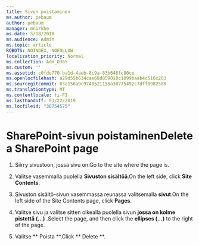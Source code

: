 ```yaml
---
title: Sivun poistaminen
ms.author: pebaum
author: pebaum
manager: mnirkhe
ms.date: 5/18/2018
ms.audience: Admin
ms.topic: article
ROBOTS: NOINDEX, NOFOLLOW
localization_priority: Normal
ms.collection: Adm_O365
ms.custom: ''
ms.assetid: c0fde770-ba1d-4aeb-8c9a-83b646fc80ce
ms.openlocfilehash: a29d55b634cae68d859010c1099baab4c516c203
ms.sourcegitcommit: 03a156a9c9740521155a30775492c7dff0982588
ms.translationtype: MT
ms.contentlocale: fi-FI
ms.lasthandoff: 03/22/2019
ms.locfileid: "30754575"
---
```

# <a name="delete-a-sharepoint-page"></a><span data-ttu-id="9e46e-102">SharePoint-sivun poistaminen</span><span class="sxs-lookup"><span data-stu-id="9e46e-102">Delete a SharePoint page</span></span>

1. <span data-ttu-id="9e46e-103">Siirry sivustoon, jossa sivu on.</span><span class="sxs-lookup"><span data-stu-id="9e46e-103">Go to the site where the page is.</span></span>
    
2. <span data-ttu-id="9e46e-104">Valitse vasemmalla puolella **Sivuston sisältöä**.</span><span class="sxs-lookup"><span data-stu-id="9e46e-104">On the left side, click **Site Contents**.</span></span> 
    
3. <span data-ttu-id="9e46e-105">Sivuston sisältö-sivun vasemmassa reunassa valitsemalla **sivut**.</span><span class="sxs-lookup"><span data-stu-id="9e46e-105">On the left side of the Site Contents page, click **Pages**.</span></span> 
    
4. <span data-ttu-id="9e46e-106">Valitse sivu ja valitse sitten oikealla puolella sivun **jossa on kolme pistettä (...)** .</span><span class="sxs-lookup"><span data-stu-id="9e46e-106">Select the page, and then click the **ellipses (...)** to the right of the page.</span></span> 
    
5. <span data-ttu-id="9e46e-107">Valitse \*\* Poista \*\*.</span><span class="sxs-lookup"><span data-stu-id="9e46e-107">Click \*\* Delete \*\*.</span></span> 
    

